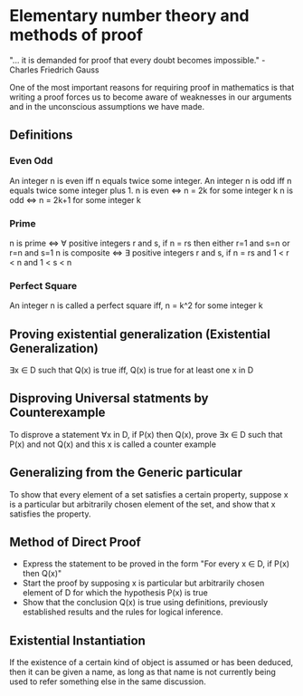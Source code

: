 # Elementary number theory and methods of proof

"... it is demanded for proof that every doubt becomes impossible." - Charles Friedrich Gauss

One of the most important reasons for requiring proof in mathematics is that writing a proof forces us to become aware
of weaknesses in our arguments and in the unconscious assumptions we have made.

## Definitions

### Even Odd

An integer n is even iff n equals twice some integer. An integer n is odd iff n equals twice some integer plus 1.
    n is even <=> n = 2k for some integer k
    n is odd  <=> n = 2k+1 for some integer k

### Prime

n is prime <=> ∀ positive integers r and s, if n = rs
                then either r=1 and s=n or r=n and s=1
n is composite <=> ∃ positive integers r and s, if n = rs
                and 1 < r < n and 1 < s < n

### Perfect Square

An integer n is called a perfect square iff, n = k^2 for some integer k

## Proving existential generalization (Existential Generalization)

∃x ∈ D such that Q(x) is true iff,
    Q(x) is true for at least one x in D

## Disproving Universal statments by Counterexample

To disprove a statement ∀x in D, if P(x) then Q(x),
prove ∃x ∈ D such that P(x) and not Q(x) and this x is called a counter example

## Generalizing from the Generic particular

To show that every element of a set satisfies a certain property, suppose x is a particular but arbitrarily chosen
element of the set, and show that x satisfies the property.

## Method of Direct Proof

- Express the statement to be proved in the form "For every x ∈ D, if P(x) then Q(x)"
- Start the proof by supposing x is particular but arbitrarily chosen element of D for which the hypothesis
    P(x) is true
- Show that the conclusion Q(x) is true using definitions, previously established results and the rules for
    logical inference.

## Existential Instantiation

If the existence of a certain kind of object is assumed or has been deduced, then it can be given a name, as long as
that name is not currently being used to refer something else in the same discussion.

